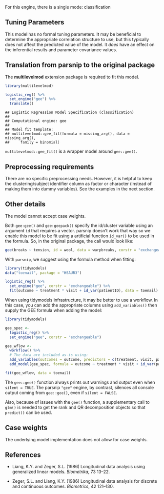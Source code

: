 


For this engine, there is a single mode: classification

## Tuning Parameters

This model has no formal tuning parameters. It may be beneficial to determine the appropriate correlation structure to use, but this typically does not affect the predicted value of the model. It _does_ have an effect on the inferential results and parameter covariance values. 

## Translation from parsnip to the original package

The **multilevelmod** extension package is required to fit this model.


```r
library(multilevelmod)

logistic_reg() %>% 
  set_engine("gee") %>% 
  translate()
```

```
## Logistic Regression Model Specification (classification)
## 
## Computational engine: gee 
## 
## Model fit template:
## multilevelmod::gee_fit(formula = missing_arg(), data = missing_arg(), 
##     family = binomial)
```

`multilevelmod::gee_fit()` is a wrapper model around `gee::gee()`. 


## Preprocessing requirements

There are no specific preprocessing needs. However, it is helpful to keep the clustering/subject identifier column as factor or character (instead of making them into dummy variables). See the examples in the next section. 

## Other details

The model cannot accept case weights. 

Both `gee:gee()` and `gee:geepack()` specify the id/cluster variable using an argument `id` that requires a vector. parsnip doesn't work that way so we enable this model to be fit using a artificial function `id_var()` to be used in the formula. So, in the original package, the call would look like:

```r
gee(breaks ~ tension, id = wool, data = warpbreaks, corstr = "exchangeable")
```

With `parsnip`, we suggest using the formula method when fitting: 

```r
library(tidymodels)
data("toenail", package = "HSAUR3")

logistic_reg() %>% 
  set_engine("gee", corstr = "exchangeable") %>% 
  fit(outcome ~ treatment * visit + id_var(patientID), data = toenail)
```

When using tidymodels infrastructure, it may be better to use a workflow. In this case, you can add the appropriate columns using `add_variables()` then supply the GEE formula when adding the model: 

```r
library(tidymodels)

gee_spec <- 
  logistic_reg() %>% 
  set_engine("gee", corstr = "exchangeable")

gee_wflow <- 
  workflow() %>% 
  # The data are included as-is using:
  add_variables(outcomes = outcome, predictors = c(treatment, visit, patientID)) %>% 
  add_model(gee_spec, formula = outcome ~ treatment * visit + id_var(patientID))

fit(gee_wflow, data = toenail)
```

The `gee::gee()` function always prints out warnings and output even when `silent = TRUE`. The parsnip `"gee"` engine, by contrast, silences all console output coming from `gee::gee()`, even if `silent = FALSE`.

Also, because of issues with the `gee()` function, a supplementary call to `glm()` is needed to get the rank and QR decomposition objects so that `predict()` can be used.

## Case weights


The underlying model implementation does not allow for case weights. 

## References

 - Liang, K.Y. and Zeger, S.L. (1986) Longitudinal data analysis using generalized linear models. _Biometrika_, 73 13–22.

 - Zeger, S.L. and Liang, K.Y. (1986) Longitudinal data analysis for discrete and continuous outcomes. _Biometrics_, 42 121–130.

